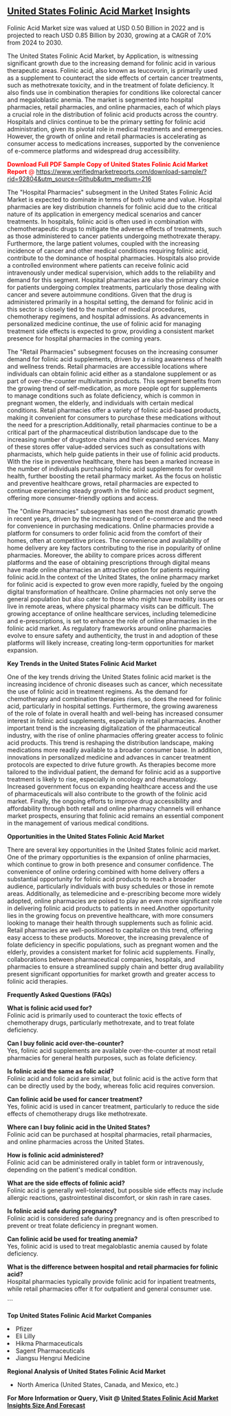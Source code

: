 <h2><a href="https://www.verifiedmarketreports.com/download-sample/?rid=92804&amp;utm_source=Github&amp;utm_medium=216" target="_blank">United States Folinic Acid Market</a> Insights</h2><p>Folinic Acid Market size was valued at USD 0.50 Billion in 2022 and is projected to reach USD 0.85 Billion by 2030, growing at a CAGR of 7.0% from 2024 to 2030.</p><p><p>The United States Folinic Acid Market, by Application, is witnessing significant growth due to the increasing demand for folinic acid in various therapeutic areas. Folinic acid, also known as leucovorin, is primarily used as a supplement to counteract the side effects of certain cancer treatments, such as methotrexate toxicity, and in the treatment of folate deficiency. It also finds use in combination therapies for conditions like colorectal cancer and megaloblastic anemia. The market is segmented into hospital pharmacies, retail pharmacies, and online pharmacies, each of which plays a crucial role in the distribution of folinic acid products across the country. Hospitals and clinics continue to be the primary setting for folinic acid administration, given its pivotal role in medical treatments and emergencies. However, the growth of online and retail pharmacies is accelerating as consumer access to medications increases, supported by the convenience of e-commerce platforms and widespread drug accessibility. <p><span class=""><span style="color: #ff0000;"><strong>Download Full PDF Sample Copy of United States Folinic Acid Market Report</strong> @ </span><a href="https://www.verifiedmarketreports.com/download-sample/?rid=92804&amp;utm_source=Github&amp;utm_medium=216" target="_blank">https://www.verifiedmarketreports.com/download-sample/?rid=92804&amp;utm_source=Github&amp;utm_medium=216</a></span></p></p><p>The "Hospital Pharmacies" subsegment in the United States Folinic Acid Market is expected to dominate in terms of both volume and value. Hospital pharmacies are key distribution channels for folinic acid due to the critical nature of its application in emergency medical scenarios and cancer treatments. In hospitals, folinic acid is often used in combination with chemotherapeutic drugs to mitigate the adverse effects of treatments, such as those administered to cancer patients undergoing methotrexate therapy. Furthermore, the large patient volumes, coupled with the increasing incidence of cancer and other medical conditions requiring folinic acid, contribute to the dominance of hospital pharmacies. Hospitals also provide a controlled environment where patients can receive folinic acid intravenously under medical supervision, which adds to the reliability and demand for this segment. Hospital pharmacies are also the primary choice for patients undergoing complex treatments, particularly those dealing with cancer and severe autoimmune conditions. Given that the drug is administered primarily in a hospital setting, the demand for folinic acid in this sector is closely tied to the number of medical procedures, chemotherapy regimens, and hospital admissions. As advancements in personalized medicine continue, the use of folinic acid for managing treatment side effects is expected to grow, providing a consistent market presence for hospital pharmacies in the coming years.</p><p>The "Retail Pharmacies" subsegment focuses on the increasing consumer demand for folinic acid supplements, driven by a rising awareness of health and wellness trends. Retail pharmacies are accessible locations where individuals can obtain folinic acid either as a standalone supplement or as part of over-the-counter multivitamin products. This segment benefits from the growing trend of self-medication, as more people opt for supplements to manage conditions such as folate deficiency, which is common in pregnant women, the elderly, and individuals with certain medical conditions. Retail pharmacies offer a variety of folinic acid-based products, making it convenient for consumers to purchase these medications without the need for a prescription.Additionally, retail pharmacies continue to be a critical part of the pharmaceutical distribution landscape due to the increasing number of drugstore chains and their expanded services. Many of these stores offer value-added services such as consultations with pharmacists, which help guide patients in their use of folinic acid products. With the rise in preventive healthcare, there has been a marked increase in the number of individuals purchasing folinic acid supplements for overall health, further boosting the retail pharmacy market. As the focus on holistic and preventive healthcare grows, retail pharmacies are expected to continue experiencing steady growth in the folinic acid product segment, offering more consumer-friendly options and access.</p><p>The "Online Pharmacies" subsegment has seen the most dramatic growth in recent years, driven by the increasing trend of e-commerce and the need for convenience in purchasing medications. Online pharmacies provide a platform for consumers to order folinic acid from the comfort of their homes, often at competitive prices. The convenience and availability of home delivery are key factors contributing to the rise in popularity of online pharmacies. Moreover, the ability to compare prices across different platforms and the ease of obtaining prescriptions through digital means have made online pharmacies an attractive option for patients requiring folinic acid.In the context of the United States, the online pharmacy market for folinic acid is expected to grow even more rapidly, fueled by the ongoing digital transformation of healthcare. Online pharmacies not only serve the general population but also cater to those who might have mobility issues or live in remote areas, where physical pharmacy visits can be difficult. The growing acceptance of online healthcare services, including telemedicine and e-prescriptions, is set to enhance the role of online pharmacies in the folinic acid market. As regulatory frameworks around online pharmacies evolve to ensure safety and authenticity, the trust in and adoption of these platforms will likely increase, creating long-term opportunities for market expansion.</p><p><strong>Key Trends in the United States Folinic Acid Market</strong></p><p>One of the key trends driving the United States folinic acid market is the increasing incidence of chronic diseases such as cancer, which necessitate the use of folinic acid in treatment regimens. As the demand for chemotherapy and combination therapies rises, so does the need for folinic acid, particularly in hospital settings. Furthermore, the growing awareness of the role of folate in overall health and well-being has increased consumer interest in folinic acid supplements, especially in retail pharmacies. Another important trend is the increasing digitalization of the pharmaceutical industry, with the rise of online pharmacies offering greater access to folinic acid products. This trend is reshaping the distribution landscape, making medications more readily available to a broader consumer base. In addition, innovations in personalized medicine and advances in cancer treatment protocols are expected to drive future growth. As therapies become more tailored to the individual patient, the demand for folinic acid as a supportive treatment is likely to rise, especially in oncology and rheumatology. Increased government focus on expanding healthcare access and the use of pharmaceuticals will also contribute to the growth of the folinic acid market. Finally, the ongoing efforts to improve drug accessibility and affordability through both retail and online pharmacy channels will enhance market prospects, ensuring that folinic acid remains an essential component in the management of various medical conditions.</p><p><strong>Opportunities in the United States Folinic Acid Market</strong></p><p>There are several key opportunities in the United States folinic acid market. One of the primary opportunities is the expansion of online pharmacies, which continue to grow in both presence and consumer confidence. The convenience of online ordering combined with home delivery offers a substantial opportunity for folinic acid products to reach a broader audience, particularly individuals with busy schedules or those in remote areas. Additionally, as telemedicine and e-prescribing become more widely adopted, online pharmacies are poised to play an even more significant role in delivering folinic acid products to patients in need.Another opportunity lies in the growing focus on preventive healthcare, with more consumers looking to manage their health through supplements such as folinic acid. Retail pharmacies are well-positioned to capitalize on this trend, offering easy access to these products. Moreover, the increasing prevalence of folate deficiency in specific populations, such as pregnant women and the elderly, provides a consistent market for folinic acid supplements. Finally, collaborations between pharmaceutical companies, hospitals, and pharmacies to ensure a streamlined supply chain and better drug availability present significant opportunities for market growth and greater access to folinic acid therapies.</p><p><strong>Frequently Asked Questions (FAQs)</strong></p><p><strong>What is folinic acid used for?</strong><br>Folinic acid is primarily used to counteract the toxic effects of chemotherapy drugs, particularly methotrexate, and to treat folate deficiency.</p><p><strong>Can I buy folinic acid over-the-counter?</strong><br>Yes, folinic acid supplements are available over-the-counter at most retail pharmacies for general health purposes, such as folate deficiency.</p><p><strong>Is folinic acid the same as folic acid?</strong><br>Folinic acid and folic acid are similar, but folinic acid is the active form that can be directly used by the body, whereas folic acid requires conversion.</p><p><strong>Can folinic acid be used for cancer treatment?</strong><br>Yes, folinic acid is used in cancer treatment, particularly to reduce the side effects of chemotherapy drugs like methotrexate.</p><p><strong>Where can I buy folinic acid in the United States?</strong><br>Folinic acid can be purchased at hospital pharmacies, retail pharmacies, and online pharmacies across the United States.</p><p><strong>How is folinic acid administered?</strong><br>Folinic acid can be administered orally in tablet form or intravenously, depending on the patient's medical condition.</p><p><strong>What are the side effects of folinic acid?</strong><br>Folinic acid is generally well-tolerated, but possible side effects may include allergic reactions, gastrointestinal discomfort, or skin rash in rare cases.</p><p><strong>Is folinic acid safe during pregnancy?</strong><br>Folinic acid is considered safe during pregnancy and is often prescribed to prevent or treat folate deficiency in pregnant women.</p><p><strong>Can folinic acid be used for treating anemia?</strong><br>Yes, folinic acid is used to treat megaloblastic anemia caused by folate deficiency.</p><p><strong>What is the difference between hospital and retail pharmacies for folinic acid?</strong><br>Hospital pharmacies typically provide folinic acid for inpatient treatments, while retail pharmacies offer it for outpatient and general consumer use.</p>```</p><p><strong>Top United States Folinic Acid Market Companies</strong></p><div data-test-id=""><p><li>Pfizer</li><li> Eli Lilly</li><li> Hikma Pharmaceuticals</li><li> Sagent Pharmaceuticals</li><li> Jiangsu Hengrui Medicine</li></p><div><strong>Regional Analysis of&nbsp;United States Folinic Acid Market</strong></div><ul><li dir="ltr"><p dir="ltr">North America&nbsp;(United States, Canada, and Mexico, etc.)</p></li></ul><p><strong>For More Information or Query, Visit @&nbsp;</strong><strong><a href="https://www.verifiedmarketreports.com/product/global-folinic-acid-market-growth-2019-2024/?utm_source=Github&amp;utm_medium=216" target="_blank">United States Folinic Acid Market Insights Size And Forecast</a></strong></p></div>
